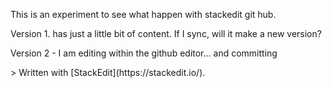 
This is an experiment to see what happen with stackedit git hub.

Version 1. has just a little bit of content. If I sync, will it make a new version?

Version 2 - I am editing within the github editor... and committing


<!--stackedit_data:
eyJoaXN0b3J5IjpbLTE0MzM2MDM4MV19
-->> Written with [StackEdit](https://stackedit.io/).
<!--stackedit_data:
eyJoaXN0b3J5IjpbLTEyNjMzOTA0ODJdfQ==
-->